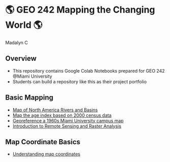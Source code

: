 # :earth_americas: GEO 242 Mapping the Changing World :earth_americas:

Madalyn C

## Overview
- This repository contains Google Colab Notebooks prepared for GEO 242 @Miami University
- Students can build a repository like this as their project portfolio

## Basic Mapping

- [Map of North America Rivers and Basins](https://github.com/m-j-61/gis-project-portfolio-geo242/blob/main/basic-mapping/basic-QGIS-Map.ipynb)
- [Map the age index based on 2000 census data](https://github.com/m-j-61/gis-project-portfolio-geo242/blob/main/basic-mapping/query-and-filtering-exercise.ipynb)
- [Georeference a 1960s Miami University campus map](https://github.com/m-j-61/gis-project-portfolio-geo242/blob/main/basic-mapping/georeferencing.ipynb)
- [Introduction to Remote Sensing and Raster Analysis](https://github.com/m-j-61/gis-project-portfolio-geo242/blob/main/basic-mapping/RemoteSensingIntroExercise.ipynb)
## Map Coordinate Basics

- [Understanding map coordinates](https://github.com/m-j-61/gis-project-portfolio-geo242/blob/main/map-coordinate-basics/coordinate-exercise.ipynb)
